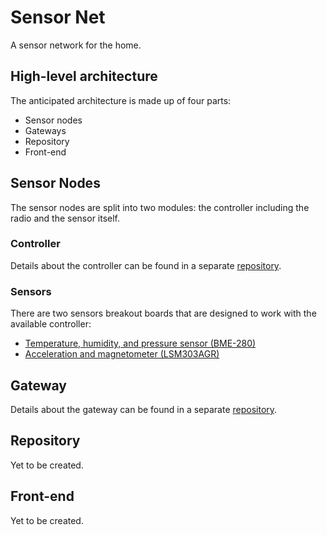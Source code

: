 # Sensor Net
A sensor network for the home.

## High-level architecture
The anticipated architecture is made up of four parts:
  * Sensor nodes
  * Gateways
  * Repository
  * Front-end

## Sensor Nodes
The sensor nodes are split into two modules: the controller including the radio and the sensor itself.

### Controller
Details about the controller can be found in a separate [repository](https://github.com/hannes-hochreiner/sensor-node-core).

### Sensors
There are two sensors breakout boards that are designed to work with the available controller:
  * [Temperature, humidity, and pressure sensor (BME-280)](https://github.com/hannes-hochreiner/sensor-node-bme280)
  * [Acceleration and magnetometer (LSM303AGR)](https://github.com/hannes-hochreiner/sensor-node-lsm303agr)

## Gateway
Details about the gateway can be found in a separate [repository](https://github.com/hannes-hochreiner/ism-gateway).

## Repository
Yet to be created.

## Front-end
Yet to be created.
